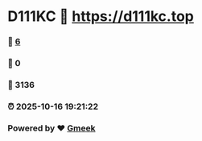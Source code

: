 # D111KC :link: https://d111kc.top 
### :page_facing_up: [6](https://d111kc.top/tag.html) 
### :speech_balloon: 0 
### :hibiscus: 3136 
### :alarm_clock: 2025-10-16 19:21:22 
### Powered by :heart: [Gmeek](https://github.com/Meekdai/Gmeek)

